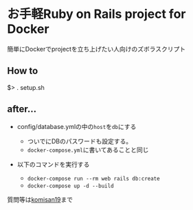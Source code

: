 # お手軽Ruby on Rails project for Docker
簡単にDockerでprojectを立ち上げたい人向けのズボラスクリプト

## How to
$> . setup.sh

## after...
* config/database.ymlの中の`host`を`db`にする
    - ついでにDBのパスワードも設定する。
    - `docker-compose.yml`に書いてあることと同じ

* 以下のコマンドを実行する
    - `docker-compose run --rm web rails db:create`
    - `docker-compose up -d --build`


質問等は[komisan19](https://github.com/komisan19)まで
